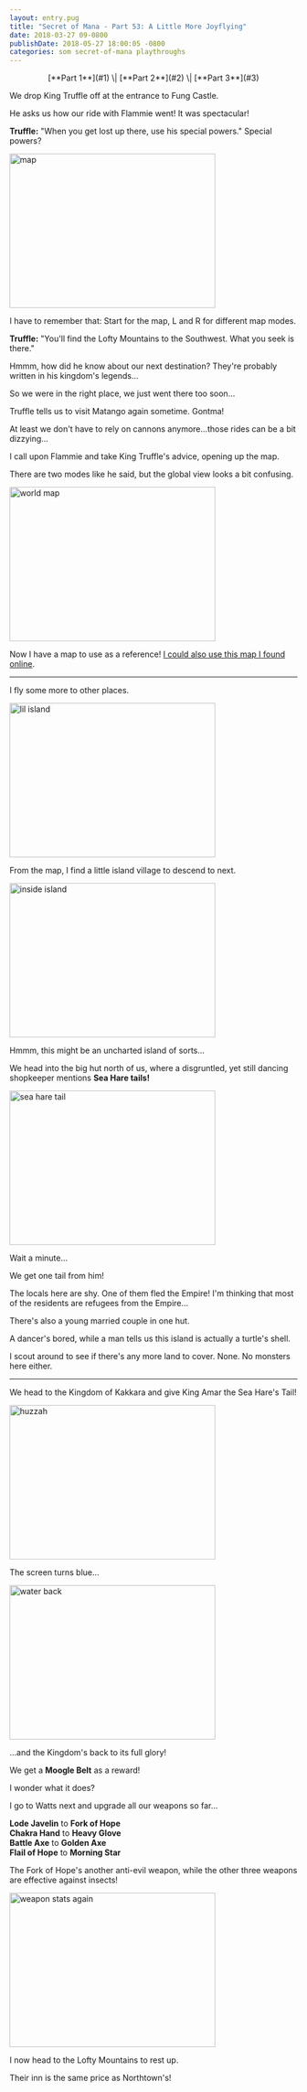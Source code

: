 ```yaml
---
layout: entry.pug
title: "Secret of Mana - Part 53: A Little More Joyflying"
date: 2018-03-27 09-0800
publishDate: 2018-05-27 18:00:05 -0800
categories: som secret-of-mana playthroughs
---
```


<p style="text-align: center;" markdown="1">[**Part 1**](#1) \| [**Part 2**](#2) \| [**Part 3**](#3)</p>

<a name="1"></a>

We drop King Truffle off at the entrance to Fung Castle.

He asks us how our ride with Flammie went! It was spectacular!

**Truffle:** "When you get lost up there, use his special powers." Special powers?

<img src="https://i.imgur.com/ecXkhDK.png" alt="map" width="360" height="270" id="liveblog" />

I have to remember that: Start for the map, L and R for different map modes.

**Truffle:** "You'll find the Lofty Mountains to the Southwest. What you seek is there."

Hmmm, how did he know about our next destination? They're probably written in his kingdom's legends...

So we were in the right place, we just went there too soon...

Truffle tells us to visit Matango again sometime. Gontma!

At least we don't have to rely on cannons anymore...those rides can be a bit dizzying...

I call upon Flammie and take King Truffle's advice, opening up the map.

There are two modes like he said, but the global view looks a bit confusing.

<img src="https://i.imgur.com/tTK6HYW.png" alt="world map" width="360" height="270" id="liveblog" />

Now I have a map to use as a reference! <a href="http://vgmaps.com/Atlas/SuperNES/SecretOfMana-World(Before)(Unmarked).png">I could also use this map I found online</a>.

<a name="2"></a>

---

I fly some more to other places.

<img src="https://i.imgur.com/WAyLI9Q.png" alt="lil island" width="360" height="270" id="liveblog" />

From the map, I find a little island village to descend to next.

<img src="https://i.imgur.com/vaJA4uw.png" alt="inside island" width="360" height="270" id="liveblog" />

Hmmm, this might be an uncharted island of sorts...

We head into the big hut north of us, where a disgruntled, yet still dancing shopkeeper mentions **Sea Hare tails!**

<img src="https://i.imgur.com/JqkjNof.png" alt="sea hare tail" width="360" height="270" id="liveblog" />

Wait a minute...

We get one tail from him!

The locals here are shy. One of them fled the Empire! I'm thinking that most of the residents are refugees from the Empire...

There's also a young married couple in one hut.

A dancer's bored, while a man tells us this island is actually a turtle's shell.

I scout around to see if there's any more land to cover. None. No monsters here either.

<a name="3"></a>

---

We head to the Kingdom of Kakkara and give King Amar the Sea Hare's Tail!

<img src="https://i.imgur.com/8KIp3TT.png" alt="huzzah" width="360" height="270" id="liveblog" />

The screen turns blue...

<img src="https://i.imgur.com/dtqPBNE.png" alt="water back" width="360" height="270" id="liveblog" />

...and the Kingdom's back to its full glory!

We get a **Moogle Belt** as a reward!

I wonder what it does?

I go to Watts next and upgrade all our weapons so far...

**Lode Javelin** to **Fork of Hope**<br/>
**Chakra Hand** to **Heavy Glove**<br/>
**Battle Axe** to **Golden Axe**<br/>
**Flail of Hope** to **Morning Star**

The Fork of Hope's another anti-evil weapon, while the other three weapons are effective against insects!

<img src="https://i.imgur.com/AubLOwR.png" alt="weapon stats again" width="360" height="270" id="liveblog" />

I now head to the Lofty Mountains to rest up.

Their inn is the same price as Northtown's!